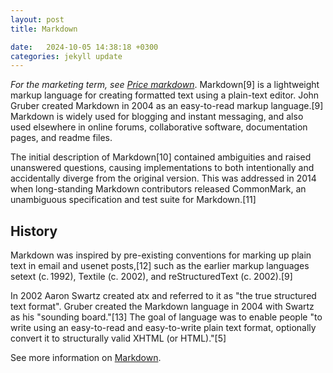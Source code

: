 ```yaml
---
layout: post
title: Markdown

date:   2024-10-05 14:38:18 +0300
categories: jekyll update
---
```


_For the marketing term, see [Price markdown](https://en.wikipedia.org/wiki/Price_markdown)_.
Markdown[9] is a lightweight markup language for creating formatted text using a plain-text editor. John Gruber created Markdown in 2004 as an easy-to-read markup language.[9] Markdown is widely used for blogging and instant messaging, and also used elsewhere in online forums, collaborative software, documentation pages, and readme files.

The initial description of Markdown[10] contained ambiguities and raised unanswered questions, causing implementations to both intentionally and accidentally diverge from the original version. This was addressed in 2014 when long-standing Markdown contributors released CommonMark, an unambiguous specification and test suite for Markdown.[11]

## History
Markdown was inspired by pre-existing conventions for marking up plain text in email and usenet posts,[12] such as the earlier markup languages setext (c. 1992), Textile (c. 2002), and reStructuredText (c. 2002).[9]

In 2002 Aaron Swartz created atx and referred to it as "the true structured text format". Gruber created the Markdown language in 2004 with Swartz as his "sounding board."[13] The goal of language was to enable people "to write using an easy-to-read and easy-to-write plain text format, optionally convert it to structurally valid XHTML (or HTML)."[5]

See more information on [Markdown](https://en.wikipedia.org/wiki/Markdown).